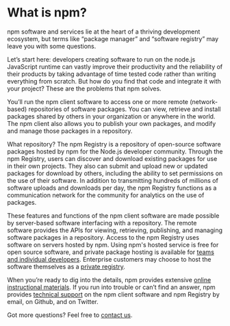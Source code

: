 # What is npm?

npm software and services lie at the heart of a thriving development ecosystem, but terms like “package manager” and “software registry” may leave you with some questions.

Let’s start here: developers creating software to run on the node.js JavaScript runtime can vastly improve their productivity and the reliability of their products by taking advantage of time tested code rather than writing everything from scratch. But how do you find that code and integrate it with your project? These are the problems that npm solves.

You’ll run the npm client software to access one or more remote (network-based) repositories of software packages. You can view, retrieve and install packages shared by others in your organization or anywhere in the world. The npm client also allows you to publish your own packages, and modify and manage those packages in a repository.

What repository? The npm Registry is a repository of open-source software packages hosted by npm for the Node.js developer community. Through the npm Registry, users can discover and download existing packages for use in their own projects. They also can submit and upload new or updated packages for download by others, including the ability to set permissions on the use of their software. In addition to transmitting hundreds of millions of software uploads and downloads per day, the npm Registry functions as a communication network for the community for analytics on the use of packages.

These features and functions of the npm client software are made possible by server-based software interfacing with a repository. The remote software provides the APIs for viewing, retrieving, publishing, and managing software packages in a repository. Access to the npm Registry uses software on servers hosted by npm. Using npm's hosted service is free for open source software, and private package hosting is available for [teams and individual developers](https://www.npmjs.com/pricing). Enterprise customers may choose to host the software themselves as a [private registry](https://www.npmjs.com/enterprise).

When you’re ready to dig into the details, npm provides extensive [online instructional materials](https://docs.npmjs.com). If you run into trouble or can’t find an answer, npm provides [technical support](https://www.npmjs.com/support) on the npm client software and npm Registry by email, on Github, and on Twitter.

Got more questions? Feel free to [contact us](https://www.npmjs.com/support).
